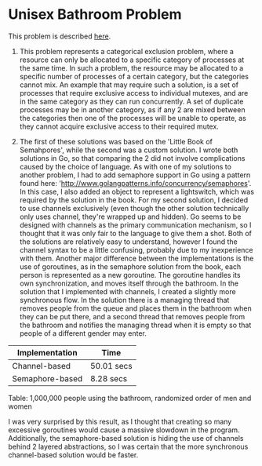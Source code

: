 # Unisex Bathroom Problem

This problem is described [here](http://greenteapress.com/semaphores/LittleBookOfSemaphores.pdf#section.6.2).

1. This problem represents a categorical exclusion problem, where a resource can only be allocated to a specific category of processes at the same time. In such a problem, the resource may be allocated to a specific number of processes of a certain category, but the categories cannot mix. An example that may require such a solution, is a set of processes that require exclusive access to individual mutexes, and are in the same category as they can run concurrently. A set of duplicate processes may be in another category, as if any 2 are mixed between the categories then one of the processes will be unable to operate, as they cannot acquire exclusive access to their required mutex.

2. The first of these solutions was based on the 'Little Book of Semahpores', while the second was a custom solution. I wrote both solutions in Go, so that comparing the 2 did not involve complications caused by the choice of language. As with one of my solutions to another problem, I had to add semaphore support in Go using a pattern found here: 'http://www.golangpatterns.info/concurrency/semaphores'. In this case, I also added an object to represent a lightswitch, which was required by the solution in the book. For my second solution, I decided to use channels exclusively (even though the other solution technically only uses channel, they're wrapped up and hidden). Go seems to be designed with channels as the primary communication mechanism, so I thought that it was only fair to the language to give them a shot. Both of the solutions are relatively easy to understand, however I found the channel syntax to be a little confusing, probably due to my inexperience with them.
Another major difference between the implementations is the use of goroutines, as in the semaphore solution from the book, each person is represented as a new goroutine. The goroutine handles its own synchronization, and moves itself through the bathroom. In the solution that I implemented with channels, I created a slightly more synchronous flow. In the solution there is a managing thread that removes people from the queue and places them in the bathroom when they can be put there, and a second thread that removes people from the bathroom and notifies the managing thread when it is empty so that people of a different gender may enter.

|  Implementation    |  Time  |
|-|-|
| Channel-based    |  50.01 secs  |
| Semaphore-based  |  8.28  secs  |
Table: 1,000,000 people using the bathroom, randomized order of men and women

I was very surprised by this result, as I thought that creating so many excessive goroutines would cause a massive slowdown in the program. Additionally, the semaphore-based solution is hiding the use of channels behind 2 layered abstractions, so I was certain that the more synchronous channel-based solution would be faster.
